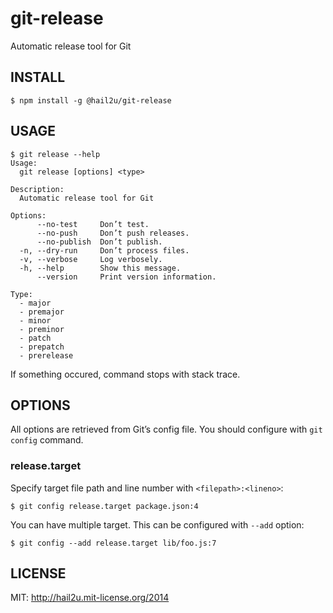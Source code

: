 git-release
===========

Automatic release tool for Git


INSTALL
-------

    $ npm install -g @hail2u/git-release


USAGE
-----

    $ git release --help
    Usage:
      git release [options] <type>
    
    Description:
      Automatic release tool for Git
    
    Options:
          --no-test     Don’t test.
          --no-push     Don’t push releases.
          --no-publish  Don’t publish.
      -n, --dry-run     Don’t process files.
      -v, --verbose     Log verbosely.
      -h, --help        Show this message.
          --version     Print version information.
    
    Type:
      - major
      - premajor
      - minor
      - preminor
      - patch
      - prepatch
      - prerelease

If something occured, command stops with stack trace.


OPTIONS
-------

All options are retrieved from Git’s config file. You should configure with `git
config` command.


### release.target

Specify target file path and line number with `<filepath>:<lineno>`:

    $ git config release.target package.json:4

You can have multiple target. This can be configured with `--add` option:

    $ git config --add release.target lib/foo.js:7


LICENSE
-------

MIT: http://hail2u.mit-license.org/2014
